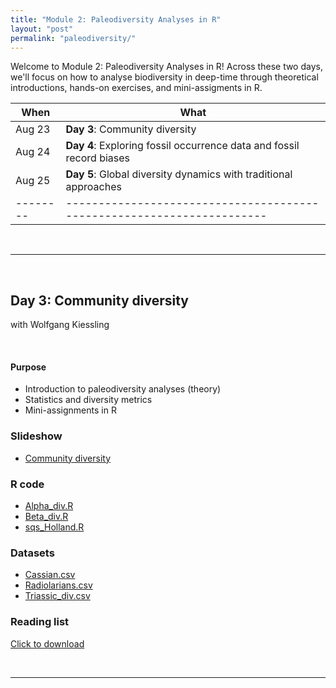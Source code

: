 ```yaml
---
title: "Module 2: Paleodiversity Analyses in R"
layout: "post" 
permalink: "paleodiversity/"
---
```


Welcome to Module 2: Paleodiversity Analyses in R! Across these two days, we'll focus on how to analyse biodiversity in deep-time through theoretical introductions, hands-on exercises, and mini-assigments in R. 


| When   | What                                                                 |
|--------|----------------------------------------------------------------------|
| Aug 23 | **Day 3**: Community diversity                                       |
| Aug 24 | **Day 4**: Exploring fossil occurrence data and fossil record biases |
| Aug 25 | **Day 5**: Global diversity dynamics with traditional approaches     |
|--------|----------------------------------------------------------------------|

<br>

- - -

<br>

## Day 3: Community diversity
with Wolfgang Kiessling

<br>

#### Purpose
- Introduction to paleodiversity analyses (theory)
- Statistics and diversity metrics
- Mini-assignments in R


### Slideshow
- [Community diversity]({{site.baseurl}}/data/2_paleodiversity/CommunityDiversity2023.pptx)

### R code
- [Alpha_div.R]({{site.baseurl}}/data/2_paleodiversity/Alpha_div.R)
- [Beta_div.R]({{site.baseurl}}/data/2_paleodiversity/Beta_div.R)
- [sqs_Holland.R]({{site.baseurl}}/data/2_paleodiversity/sqs_Holland.R)


### Datasets
- [Cassian.csv]({{site.baseurl}}/data/2_paleodiversity/Cassian.csv)
- [Radiolarians.csv]({{site.baseurl}}/data/2_paleodiversity/Radiolarians.csv)
- [Triassic_div.csv]({{site.baseurl}}/data/2_paleodiversity/Triassic_div.csv)


### Reading list
[Click to download]({{site.baseurl}}/data/2_paleodiversity/ReadingList_Kiessling.docx)

<br>

- - -



